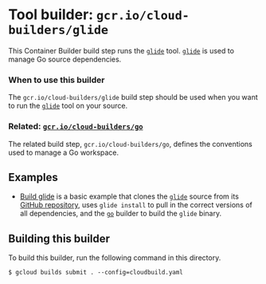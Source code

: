 # Tool builder: `gcr.io/cloud-builders/glide`

This Container Builder build step runs the [`glide`](https://glide.sh) tool.
[`glide`](https://glide.sh) is used to manage Go source dependencies.

### When to use this builder

The `gcr.io/cloud-builders/glide` build step should be used when you want to run
the [`glide`](https://glide.sh) tool on your source.

### Related: [`gcr.io/cloud-builders/go`](https://github.com/GoogleCloudPlatform/cloud-builders/blob/master/go/README.md)

The related build step, `gcr.io/cloud-builders/go`, defines the conventions used
to manage a Go workspace.

## Examples

-   [Build glide](examples/build-glide) is a basic example that clones the
[`glide`](https://glide.sh) source from its
[GitHub repository](https://github.com/Masterminds/glide), uses `glide install`
to pull in the correct versions of all dependencies, and the
[`go`](https://github.com/GoogleCloudPlatform/cloud-builders/blob/master/go/README.md) builder to build the `glide` binary.

## Building this builder

To build this builder, run the following command in this directory.

    $ gcloud builds submit . --config=cloudbuild.yaml
